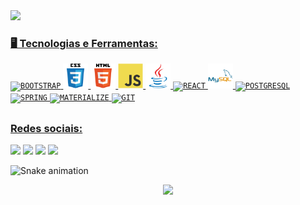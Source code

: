 <div >
  <a href="https://github.com/leandro208">
  <img height="180em" src="https://github-readme-stats.vercel.app/api/top-langs/?username=leandro208&layout=compact&langs_count=7&theme=light"/>
</div>


### 🖥️ Tecnologias e Ferramentas: 


<code><img width="40px" src="https://cdn.jsdelivr.net/gh/devicons/devicon/icons/bootstrap/bootstrap-plain.svg" title = "BOOTSTRAP"/></code>
<code><img width="40px" src="https://raw.githubusercontent.com/devicons/devicon/master/icons/css3/css3-original-wordmark.svg" title = "CSS3"/></code>
<code><img width="40px" src="https://raw.githubusercontent.com/devicons/devicon/master/icons/html5/html5-original-wordmark.svg" title = "HTML5"/></code>
<code><img width="40px" src="https://raw.githubusercontent.com/devicons/devicon/master/icons/javascript/javascript-original.svg" title = "JAVASCRIPT"/></code>
<code><img width="40px" src="https://raw.githubusercontent.com/devicons/devicon/master/icons/java/java-original.svg" title = "JAVA"/></code>
<code><img width="40px" src="https://cdn.jsdelivr.net/gh/devicons/devicon/icons/react/react-original-wordmark.svg" title = "REACT"/></code>
<code><img width="40px" src="https://raw.githubusercontent.com/devicons/devicon/master/icons/mysql/mysql-original-wordmark.svg" title = "MYSQL"/></code>
<code><img width="40px" src="https://cdn.jsdelivr.net/gh/devicons/devicon/icons/postgresql/postgresql-original.svg" title = "POSTGRESQL"/></code>
<code><img width="40px" src="https://www.vectorlogo.zone/logos/springio/springio-icon.svg" title = "SPRING"/></code>
<code><img width="40px" src="https://raw.githubusercontent.com/prplx/svg-logos/5585531d45d294869c4eaab4d7cf2e9c167710a9/svg/materialize.svg" title = "MATERIALIZE"/></code>
<code><img width="40px" src="https://cdn.jsdelivr.net/gh/devicons/devicon/icons/git/git-original.svg" title = "GIT"/></code>
  
##
 
<h3 align="left">Redes sociais:</h3>
  
[ ![](https://camo.githubusercontent.com/a493f6833f99fb3c85788d6d9305e6b7a42b838e5ee5d138fd9a8214a7e77472/68747470733a2f2f696d672e736869656c64732e696f2f62616467652f6c696e6b6564696e2d2532333030373742352e7376673f267374796c653d666f722d7468652d6261646765266c6f676f3d6c696e6b6564696e266c6f676f436f6c6f723d7768697465)](https://linkedin.com/in/leandro-barbosa-0072a6210)  [![](https://img.shields.io/badge/Instagram-E4405F?style=for-the-badge&logo=instagram&logoColor=white)](https://instagram.com/leandro_208) [![](https://img.shields.io/badge/Codepen-000000?style=for-the-badge&logo=codepen&logoColor=white)](https://codepen.io/leandro208) [![](https://img.shields.io/badge/Telegram-0088cc?style=for-the-badge&logo=telegram&logoColor=white)](https://t.me/Leandro208) 
  
![Snake animation](https://github.com/leandro208/leandro208/blob/output/github-contribution-grid-snake.svg)

 <p align="center">
<img src="https://badges.pufler.dev/visits/Leandro208/Leandro208?color=blue&style=for-the-badge&logo=appveyor"/>
</p>

